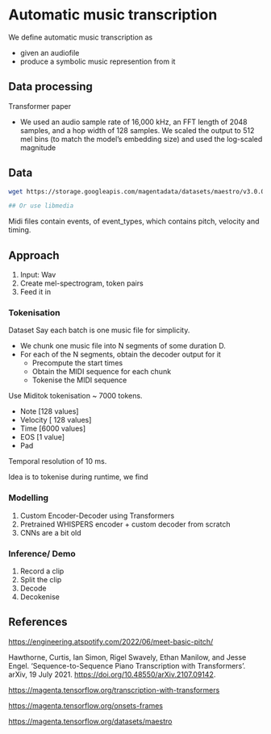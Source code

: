 # Automatic music transcription

We define automatic music transcription as
- given an audiofile
- produce a symbolic music represention from it

## Data processing

Transformer paper
- We used an audio sample rate of 16,000 kHz, an FFT length of 2048 samples, and a hop width of 128 samples. We scaled the output to 512 mel bins (to match the model’s embedding size) and used the log-scaled magnitude

## Data

```bash
wget https://storage.googleapis.com/magentadata/datasets/maestro/v3.0.0/maestro-v3.0.0.zip

## Or use libmedia
```

Midi files contain events, of event_types, which contains pitch, velocity and timing.

## Approach

1. Input: Wav
2. Create mel-spectrogram, token pairs
3. Feed it in

### Tokenisation

Dataset
Say each batch is one music file for simplicity.

- We chunk one music file into N segments of some duration D.
- For each of the N segments, obtain the decoder output for it
  - Precompute the start times
  - Obtain the MIDI sequence for each chunk
  - Tokenise the MIDI sequence


Use Miditok tokenisation ~ 7000 tokens.

- Note [128 values]
- Velocity [ 128 values]
- Time [6000 values]
- EOS [1 value]
- Pad

Temporal resolution of 10 ms.

Idea is to tokenise during runtime, we find 

### Modelling

1. Custom Encoder-Decoder using Transformers
2. Pretrained WHISPERS encoder + custom decoder from scratch
3. CNNs are a bit old

### Inference/ Demo

1. Record a clip
2. Split the clip
3. Decode
4. Decokenise

## References
https://engineering.atspotify.com/2022/06/meet-basic-pitch/

Hawthorne, Curtis, Ian Simon, Rigel Swavely, Ethan Manilow, and Jesse Engel. ‘Sequence-to-Sequence Piano Transcription with Transformers’. arXiv, 19 July 2021. https://doi.org/10.48550/arXiv.2107.09142.

https://magenta.tensorflow.org/transcription-with-transformers

https://magenta.tensorflow.org/onsets-frames

https://magenta.tensorflow.org/datasets/maestro